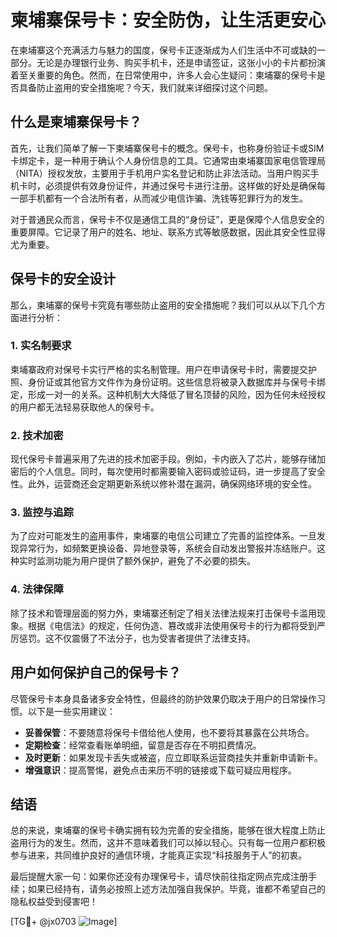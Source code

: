 # 柬埔寨保号卡：安全防伪，让生活更安心

在柬埔寨这个充满活力与魅力的国度，保号卡正逐渐成为人们生活中不可或缺的一部分。无论是办理银行业务、购买手机卡，还是申请签证，这张小小的卡片都扮演着至关重要的角色。然而，在日常使用中，许多人会心生疑问：柬埔寨的保号卡是否具备防止盗用的安全措施呢？今天，我们就来详细探讨这个问题。

## 什么是柬埔寨保号卡？

首先，让我们简单了解一下柬埔寨保号卡的概念。保号卡，也称身份验证卡或SIM卡绑定卡，是一种用于确认个人身份信息的工具。它通常由柬埔寨国家电信管理局（NITA）授权发放，主要用于手机用户实名登记和防止非法活动。当用户购买手机卡时，必须提供有效身份证件，并通过保号卡进行注册。这样做的好处是确保每一部手机都有一个合法所有者，从而减少电信诈骗、洗钱等犯罪行为的发生。

对于普通民众而言，保号卡不仅是通信工具的“身份证”，更是保障个人信息安全的重要屏障。它记录了用户的姓名、地址、联系方式等敏感数据，因此其安全性显得尤为重要。

## 保号卡的安全设计

那么，柬埔寨的保号卡究竟有哪些防止盗用的安全措施呢？我们可以从以下几个方面进行分析：

### 1. 实名制要求

柬埔寨政府对保号卡实行严格的实名制管理。用户在申请保号卡时，需要提交护照、身份证或其他官方文件作为身份证明。这些信息将被录入数据库并与保号卡绑定，形成一对一的关系。这种机制大大降低了冒名顶替的风险，因为任何未经授权的用户都无法轻易获取他人的保号卡。

### 2. 技术加密

现代保号卡普遍采用了先进的技术加密手段。例如，卡内嵌入了芯片，能够存储加密后的个人信息。同时，每次使用时都需要输入密码或验证码，进一步提高了安全性。此外，运营商还会定期更新系统以修补潜在漏洞，确保网络环境的安全性。

### 3. 监控与追踪

为了应对可能发生的盗用事件，柬埔寨的电信公司建立了完善的监控体系。一旦发现异常行为，如频繁更换设备、异地登录等，系统会自动发出警报并冻结账户。这种实时监测功能为用户提供了额外保护，避免了不必要的损失。

### 4. 法律保障

除了技术和管理层面的努力外，柬埔寨还制定了相关法律法规来打击保号卡滥用现象。根据《电信法》的规定，任何伪造、篡改或非法使用保号卡的行为都将受到严厉惩罚。这不仅震慑了不法分子，也为受害者提供了法律支持。

## 用户如何保护自己的保号卡？

尽管保号卡本身具备诸多安全特性，但最终的防护效果仍取决于用户的日常操作习惯。以下是一些实用建议：

- **妥善保管**：不要随意将保号卡借给他人使用，也不要将其暴露在公共场合。
- **定期检查**：经常查看账单明细，留意是否存在不明扣费情况。
- **及时更新**：如果发现卡丢失或被盗，应立即联系运营商挂失并重新申请新卡。
- **增强意识**：提高警惕，避免点击来历不明的链接或下载可疑应用程序。

## 结语

总的来说，柬埔寨的保号卡确实拥有较为完善的安全措施，能够在很大程度上防止盗用行为的发生。然而，这并不意味着我们可以掉以轻心。只有每一位用户都积极参与进来，共同维护良好的通信环境，才能真正实现“科技服务于人”的初衷。

最后提醒大家一句：如果你还没有办理保号卡，请尽快前往指定网点完成注册手续；如果已经持有，请务必按照上述方法加强自我保护。毕竟，谁都不希望自己的隐私权益受到侵害吧！

[TG💪+ @jx0703 ![Image](https://github.com/user-attachments/assets/dbca1d08-cadb-493c-b0ec-ad6f7a83f270)]